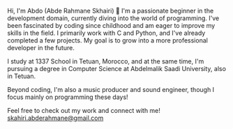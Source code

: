 Hi, I'm Abdo (Abde Rahmane Skhairi) 👋 I'm a passionate beginner in the development domain, currently diving into the world of programming. I've been fascinated by coding since childhood and am eager to improve my skills in the field. I primarily work with C and Python, and I've already completed a few projects. My goal is to grow into a more professional developer in the future.

I study at 1337 School in Tetuan, Morocco, and at the same time, I'm pursuing a degree in Computer Science at Abdelmalik Saadi University, also in Tetuan.

Beyond coding, I'm also a music producer and sound engineer, though I focus mainly on programming these days!

Feel free to check out my work and connect with me!
skahiri.abderahmane@gmail.com
